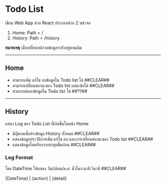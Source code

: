 # Todo List

เขียน Web App ด้วย React ประกอบด้วย 2 หน้าจอ

1. Home: Path = /
2. History: Path = /history

**หมายเหตุ** เมื่อเปลี่ยนหน้าจอข้อมูลจะยังอยู่ตามเดิม

---

## Home

- สามารถเพิ่ม แก้ไข ลบข้อมูลใน Todo list ได้ ##CLEAR##
- สามารถเปลี่ยนสถานะของ Todo list แต่ละข้อได้ ##CLEAR##
- สามารถค้นหาข้อมูลใน Todo list ได้ ##??##

---

## History

แสดง Log ของ Todo List ที่เกิดขึ้นในหน้า Home

- มีปุ่มกดเพื่อล้างข้อมูล History ทั้งหมด ##CLEAR##
- แสดงข้อมูลประวัติการเพิ่ม แก้ไข ลบ และการเปลี่ยนสถานะของ Todo list ##CLEAR##
- แสดงข้อมูลโดยเรียงจากล่าสุดขึ้นก่อน ##CLEAR##

### Log Format

โดย DateTime ให้แสดง วัน/เดือน/ค.ศ. ชั่วโมง:นาที:วินาที ##CLEAR##

{DateTime} | {action} | {detail}

